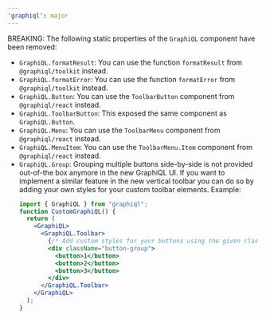 ```yaml
---
'graphiql': major
---
```


BREAKING: The following static properties of the `GraphiQL` component have been removed:
- `GraphiQL.formatResult`: You can use the function `formatResult` from `@graphiql/toolkit` instead.
- `GraphiQL.formatError`: You can use the function `formatError` from `@graphiql/toolkit` instead.
- `GraphiQL.Button`: You can use the `ToolbarButton` component from `@graphiql/react` instead.
- `GraphiQL.ToolbarButton`: This exposed the same component as `GraphiQL.Button`.
- `GraphiQL.Menu`: You can use the `ToolbarMenu` component from `@graphiql/react` instead.
- `GraphiQL.MenuItem`: You can use the `ToolbarMenu.Item` component from `@graphiql/react` instead.
- `GraphiQL.Group`: Grouping multiple buttons side-by-side is not provided out-of-the box anymore in the new GraphiQL UI. If you want to implement a similar feature in the new vertical toolbar you can do so by adding your own styles for your custom toolbar elements. Example:
  ```jsx
  import { GraphiQL } from "graphiql";
  function CustomGraphiQL() {
    return (
      <GraphiQL>
        <GraphiQL.Toolbar>
          {/* Add custom styles for your buttons using the given class */}
          <div className="button-group">
            <button>1</button>
            <button>2</button>
            <button>3</button>
          </div>
        </GraphiQL.Toolbar>
      </GraphiQL>
    );
  }
  ```
